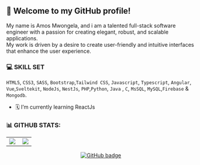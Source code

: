 
## 💫 Welcome to my GitHub profile!<br>

<!-- ![About Me](https://img.shields.io/badge/About-Me-purple?style=for-the-badge) -->

My name is Amos Mwongela,
and i am a talented full-stack software engineer with a passion for creating elegant, robust, and scalable applications.<br>
My work is driven by a desire to create user-friendly and intuitive interfaces that enhance the user experience.


### 💻 SKILL SET
`HTML5`, `CSS3`, `SASS`, `Bootstrap`,`Tailwind CSS`, `Javascript`, `Typescript`, `Angular`, `Vue`,`Sveltekit`, `NodeJs`, `NestJs`, `PHP`,`Python`, `Java` , `C`, `MsSQL`, `MySQL`,`Firebase` & `Mongodb`.

 - 🗓️ I’m currently learning ReactJs

### 📊 GITHUB STATS:
<center>
  <table>
  <tr>
      <td><img  align="left" src="https://github-readme-stats.vercel.app/api?username=mwongess&count_private=true&show_icons=true&theme=dark&layout=compact" /></td>
      <td><img  src="https://github-readme-streak-stats.herokuapp.com/?user=mwongess&theme=dark" /></td>    
     
  </tr>   
  </table>
</center>

<p align="center">
  <a href="https://github.com/mwongess?tab=followers">
    <img src="https://img.shields.io/github/followers/mwongess?label=Followers&logo=GitHub&style=for-the-badge" alt="GitHub badge" />
  </a>
</p>


